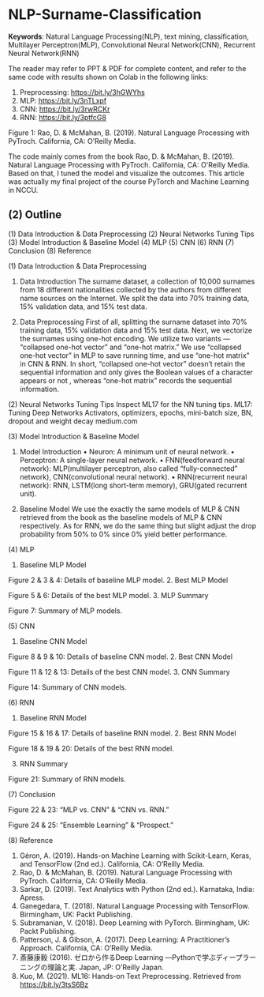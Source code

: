 # NLP-Surname-Classification

**Keywords**: Natural Language Processing(NLP), text mining, classification, Multilayer Perceptron(MLP), Convolutional Neural Network(CNN), Recurrent Neural Network(RNN)

The reader may refer to PPT & PDF for complete content, and refer to the same code with results shown on Colab in the following links:
1. Preprocessing: https://bit.ly/3hGWYhs
2. MLP: https://bit.ly/3nTLxpf
3. CNN: https://bit.ly/3rwRCKr
4. RNN: https://bit.ly/3ptfcG8

Figure 1: Rao, D. & McMahan, B. (2019). Natural Language Processing with PyTroch. California, CA: O’Reilly Media.

The code mainly comes from the book Rao, D. & McMahan, B. (2019). Natural Language Processing with PyTroch. California, CA: O'Reilly Media. Based on that, I tuned the model and visualize the outcomes. This article was actually my final project of the course PyTorch and Machine Learning in NCCU.

## (2) Outline
(1) Data Introduction & Data Preprocessing
(2) Neural Networks Tuning Tips
(3) Model Introduction & Baseline Model
(4) MLP
(5) CNN
(6) RNN
(7) Conclusion
(8) Reference



(1) Data Introduction & Data Preprocessing

1. Data Introduction
The surname dataset, a collection of 10,000 surnames from 18 different nationalities collected by the authors from different name sources on the Internet. We split the data into 70% training data, 15% validation data, and 15% test data.

2. Data Preprocessing
First of all, splitting the surname dataset into 70% training data, 15% validation data and 15% test data.
Next, we vectorize the surnames using one-hot encoding. We utilize two variants — “collapsed one-hot vector” and “one-hot matrix.” We use “collapsed one-hot vector” in MLP to save running time, and use “one-hot matrix” in CNN & RNN. In short, “collapsed one-hot vector” doesn’t retain the sequential information and only gives the Boolean values of a character appears or not , whereas “one-hot matrix” records the sequential information.

(2) Neural Networks Tuning Tips
Inspect ML17 for the NN tuning tips.
ML17: Tuning Deep Networks
Activators, optimizers, epochs, mini-batch size, BN, dropout and weight decay
medium.com

(3) Model Introduction & Baseline Model

1. Model Introduction
• Neuron: A minimum unit of neural network.
• Perceptron: A single-layer neural network.
• FNN(feedforward neural network): MLP(multilayer perceptron, also called “fully-connected” network), CNN(convolutional neural network).
• RNN(recurrent neural network): RNN, LSTM(long short-term memory), GRU(gated recurrent unit).

2. Baseline Model
We use the exactly the same models of MLP & CNN retrieved from the book as the baseline models of MLP & CNN respectively. As for RNN, we do the same thing but slight adjust the drop probability from 50% to 0% since 0% yield better performance.

(4) MLP
1. Baseline MLP Model



Figure 2 & 3 & 4: Details of baseline MLP model.
2. Best MLP Model


Figure 5 & 6: Details of the best MLP model.
3. MLP Summary

Figure 7: Summary of MLP models.


(5) CNN
1. Baseline CNN Model



Figure 8 & 9 & 10: Details of baseline CNN model.
2. Best CNN Model



Figure 11 & 12 & 13: Details of the best CNN model.
3. CNN Summary

Figure 14: Summary of CNN models.


(6) RNN
1. Baseline RNN Model



Figure 15 & 16 & 17: Details of baseline RNN model.
2. Best RNN Model



Figure 18 & 19 & 20: Details of the best RNN model.


3. RNN Summary

Figure 21: Summary of RNN models.


(7) Conclusion


Figure 22 & 23: “MLP vs. CNN” & “CNN vs. RNN.”


Figure 24 & 25: “Ensemble Learning” & “Prospect.”


(8) Reference
1. Géron, A. (2019). Hands-on Machine Learning with Scikit-Learn, Keras, and TensorFlow (2nd ed.). California, CA: O’Reilly Media.
2. Rao, D. & McMahan, B. (2019). Natural Language Processing with PyTroch. California, CA: O’Reilly Media.
3. Sarkar, D. (2019). Text Analytics with Python (2nd ed.). Karnataka, India: Apress.
4. Ganegedara, T. (2018). Natural Language Processing with TensorFlow. Birmingham, UK: Packt Publishing.
5. Subramanian, V. (2018). Deep Learning with PyTorch. Birmingham, UK: Packt Publishing.
6. Patterson, J. & Gibson, A. (2017). Deep Learning: A Practitioner’s Approach. California, CA: O’Reilly Media.
7. 斎藤康毅 (2016). ゼロから作るDeep Learning ―Pythonで学ぶディープラーニングの理論と実. Japan, JP: O’Reilly Japan.
8. Kuo, M. (2021). ML16: Hands-on Text Preprocessing. Retrieved from https://bit.ly/3tsS6Bz

